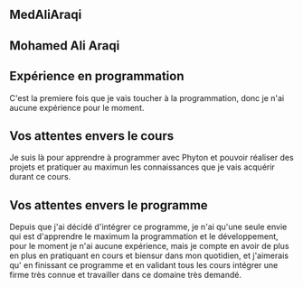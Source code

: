 ## MedAliAraqi
## Mohamed Ali Araqi
## Expérience en programmation
C'est la premiere fois que je vais toucher à la programmation, donc je n'ai aucune expérience pour le moment.

## Vos attentes envers le cours
Je suis là pour apprendre à programmer avec Phyton et pouvoir réaliser des projets et pratiquer au maximun les connaissances que je vais acquérir durant ce cours.

## Vos attentes envers le programme
Depuis que j'ai décidé d'intégrer ce programme, je n'ai qu'une seule envie qui est d'apprendre le maximum la programmation et le développement, pour le moment je n'ai aucune expérience, mais je compte en avoir de plus en plus en pratiquant en cours et biensur dans mon quotidien, et j'aimerais qu' en finissant ce programme et en validant tous les cours intégrer une firme très connue et travailler dans ce domaine très demandé.